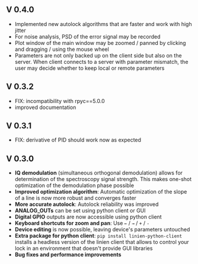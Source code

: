## V 0.4.0
- Implemented new autolock algorithms that are faster and work with high jitter
- For noise analysis, PSD of the error signal may be recorded
- Plot window of the main window may be zoomed / panned by clicking and dragging / using the mouse wheel
- Parameters are not only backed up on the client side but also on the server. When client connects to a server with parameter mismatch, the user may decide whether to keep local or remote parameters

## V 0.3.2
- FIX: incompatibility with rpyc==5.0.0
- improved documentation

## V 0.3.1
- FIX: derivative of PID should work now as expected

## V 0.3.0
* **IQ demodulation** (simultaneous orthogonal demodulation) allows for determination of the spectroscopy signal strength. This makes one-shot optimization of the demodulation phase possible
* **Improved optimization algorithm**: Automatic optimization of the slope of a line is now more robust and converges faster
* **More accurate autolock**: Autolock reliability was improved
*  **ANALOG_OUTs** can be set using python client or GUI
* **Digital GPIO** outputs are now accessible using python client
* **Keyboard shortcuts for zoom and pan**: Use `←` / `→` / `+` / `-`
* **Device editing** is now possible, leaving device's parameters untouched
* **Extra package for python client**: `pip install linien-python-client` installs a headless version of the linien client that allows to control your lock in an environment that doesn't provide GUI libraries
* **Bug fixes and performance improvements**
